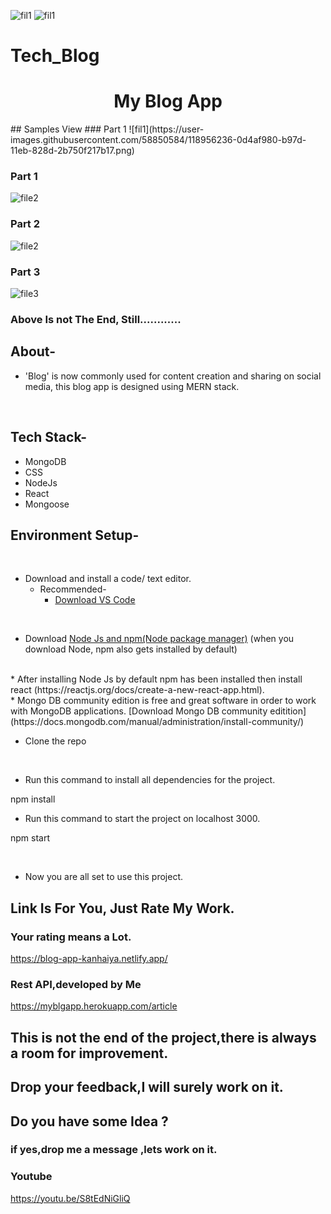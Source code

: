 ![fil1](https://user-images.githubusercontent.com/58850584/118956766-877b7e00-b97d-11eb-8d96-e4cfd3b7fa9c.png)
![fil1](https://user-images.githubusercontent.com/58850584/118956798-8d715f00-b97d-11eb-863d-ee1dec6d49b8.png)
# Tech_Blog
 <div align="center">
  <h1>My Blog App</h1>
  
 
</div>
 ## Samples View
  ### Part 1
![fil1](https://user-images.githubusercontent.com/58850584/118956236-0d4af980-b97d-11eb-828d-2b750f217b17.png)

 ### Part 1
![file2](https://user-images.githubusercontent.com/58850584/118956307-1b991580-b97d-11eb-8d2f-7c1125e8a6c5.png)

 ### Part 2
![file2](https://user-images.githubusercontent.com/58850584/118956348-25227d80-b97d-11eb-9689-ea3847b11f82.png)

 ### Part 3
![file3](https://user-images.githubusercontent.com/58850584/118956374-29e73180-b97d-11eb-8e03-8ed319ff16e4.png)

### Above Is not The End, Still............
## About-
- 'Blog' is now commonly used for content creation and sharing on social media, this blog app is designed using MERN stack.
<br/>


## Tech Stack-
- MongoDB
- CSS
- NodeJs
- React
- Mongoose

## Environment Setup-


<br/>

* Download and install a code/ text editor.
    - Recommended-
        - [Download VS Code](https://code.visualstudio.com/download)
       
<br/>

* Download [Node Js and npm(Node package manager)](https://nodejs.org/en/) (when you download Node, npm also gets installed by default)
<br/>
* After installing Node Js by default npm has been installed then install react (https://reactjs.org/docs/create-a-new-react-app.html).
<br/>
* Mongo DB community edition is free and great software in order to work with MongoDB applications. [Download Mongo DB community editition](https://docs.mongodb.com/manual/administration/install-community/)
<br/>

* Clone the repo

<br/>

* Run this command to install all dependencies for the project.

npm install
<br/>


* Run this command to start the project on localhost 3000.

npm start

<br/>






* Now you are all set to use this project.
## Link Is For You, Just Rate My Work.

### Your rating means a Lot.

https://blog-app-kanhaiya.netlify.app/

### Rest API,developed by Me

https://myblgapp.herokuapp.com/article

## This is not the end of the project,there is always a room for improvement.
## Drop your feedback,I will surely work on it.
## Do you have some Idea ?
### if yes,drop me a message ,lets work on it.

### Youtube
https://youtu.be/S8tEdNiGliQ
